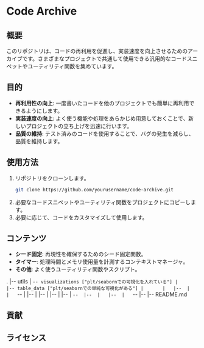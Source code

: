 # Code Archive

## 概要
このリポジトリは、コードの再利用を促進し、実装速度を向上させるためのアーカイブです。さまざまなプロジェクトで共通して使用できる汎用的なコードスニペットやユーティリティ関数を集めています。

## 目的
- **再利用性の向上**: 一度書いたコードを他のプロジェクトでも簡単に再利用できるようにします。
- **実装速度の向上**: よく使う機能や処理をあらかじめ用意しておくことで、新しいプロジェクトの立ち上げを迅速に行います。
- **品質の維持**: テスト済みのコードを使用することで、バグの発生を減らし、品質を維持します。

## 使用方法
1. リポジトリをクローンします。
    ```sh
    git clone https://github.com/yourusername/code-archive.git
    ```
2. 必要なコードスニペットやユーティリティ関数をプロジェクトにコピーします。
3. 必要に応じて、コードをカスタマイズして使用します。

## コンテンツ
- **シード固定**: 再現性を確保するためのシード固定関数。
- **タイマー**: 処理時間とメモリ使用量を計測するコンテキストマネージャ。
- **その他**: よく使うユーティリティ関数やスクリプト。

.
|-- utils
|   `-- visualizations ["plt/seabornでの可視化を入れている"]
|       |-- table_data ["plt/seabornでの単純な可視化がある"]
|       |   |-- 
|       |   `-- 
|   |-- 
|   |-- 
|   |-- 
|   |-- 
|   `-- 
|-- 
|   |-- 
|   `-- 
|-- 
|-- README.md

## 貢献


## ライセンス
